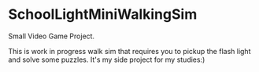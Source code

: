 # SchoolLightMiniWalkingSim
 Small Video Game Project.

This is work in progress walk sim that requires you to pickup the flash light and solve some puzzles. It's my side project for my studies:)
